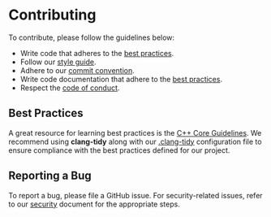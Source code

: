 # Contributing

To contribute, please follow the guidelines below:

- Write code that adheres to the [best practices](#best-practices).
- Follow our [style guide](style_guide.md).
- Adhere to our [commit convention](commits.md).
- Write code documentation that adhere to the [best practices](#doxygen.md).
- Respect the [code of conduct](CODE_OF_CONDUCT.md).

## Best Practices

A great resource for learning best practices is the [C++ Core Guidelines](). We recommend using **clang-tidy** along with our [.clang-tidy](../.clang-tidy) configuration file to ensure compliance with the best practices defined for our project.

## Reporting a Bug

To report a bug, please file a GitHub issue. For security-related issues, refer to our [security](SECURITY.md) document for the appropriate steps.
